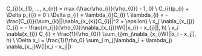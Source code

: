C_{i}(x_{1}, ..., x_{n}) = max (\frac{\rho_{i}}{\rho_{0}} - 1, 0)
\\
C_{i}(p_{i} + \Delta p_{i}) = 0
\\
\Delta p_{i} = \lambda_{i}C_{i}
\\
\lambda_{i} = - \frac{C_{i}}{\sum_{k}||\nabla_{x_{k}}C_{i}||^2 + \epsilon}
\\ x_j
\nabla_{x_{j}} C_{i} = - \frac{m_{j}}{\rho_{0}}\nabla_{x_{j}}W(||x_{i} - x_{j}||, h)
\\ x_i
\nabla{x_{i}} C_{i} = \frac{1}{\rho_{0}} \sum_{j}m_j\nabla_{x_i}W(||x_i - x_j||, h)
\\
\Delta x_i = \frac{1}{\rho_0} \sum_j m_j(\lambda_i + \lambda_j) \nabla_{x_j}W(||x_i - x_j||)
